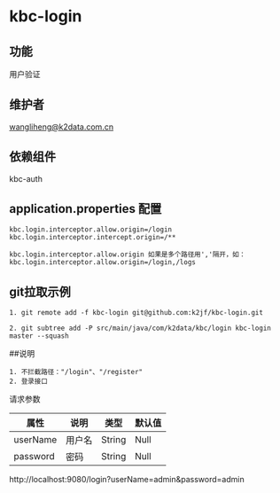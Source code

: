 # kbc-login

## 功能
用户验证

## 维护者
wangliheng@k2data.com.cn

## 依赖组件
kbc-auth

## application.properties 配置
```
kbc.login.interceptor.allow.origin=/login
kbc.login.interceptor.intercept.origin=/**

kbc.login.interceptor.allow.origin 如果是多个路径用','隔开，如：
kbc.login.interceptor.allow.origin=/login,/logs
```

## git拉取示例
```
1. git remote add -f kbc-login git@github.com:k2jf/kbc-login.git

2. git subtree add -P src/main/java/com/k2data/kbc/login kbc-login master --squash
```

##说明
```
1. 不拦截路径："/login"、"/register"
2. 登录接口

```
请求参数

| 属性        | 说明     | 类型   | 默认值 |
| ----------- | -------- | ------ | ------ |
| userName | 用户名 | String | Null | 
| password | 密码 | String | Null |

http://localhost:9080/login?userName=admin&password=admin
